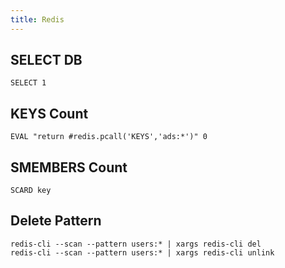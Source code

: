 ```yaml
---
title: Redis
---
```


## SELECT DB
```
SELECT 1
```

## KEYS Count
```
EVAL "return #redis.pcall('KEYS','ads:*')" 0
```

## SMEMBERS Count
```
SCARD key
```
## Delete Pattern
```
redis-cli --scan --pattern users:* | xargs redis-cli del
redis-cli --scan --pattern users:* | xargs redis-cli unlink
```

